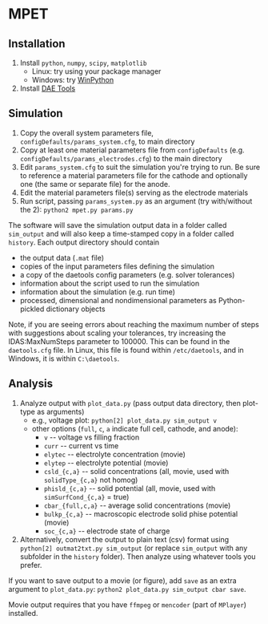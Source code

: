 # MPET

## Installation

1.  Install `python`, `numpy`, `scipy`, `matplotlib`
    - Linux: try using your package manager
    - Windows: try [WinPython](https://winpython.github.io)
2.  Install [DAE Tools](http://sourceforge.net/projects/daetools/files/1.4.0)

## Simulation

1. Copy the overall system parameters file,
   `configDefaults/params_system.cfg`, to main directory
2. Copy at least one material parameters file from `configDefaults`
   (e.g. `configDefaults/params_electrodes.cfg`) to the main directory
3. Edit `params_system.cfg` to suit the simulation you're trying to run. Be
   sure to reference a material parameters file for the cathode and
   optionally one (the same or separate file) for the anode.
4. Edit the material parameters file(s) serving as the electrode
   materials
5. Run script, passing `params_system.py` as an argument (try with/without the 2):
   `python2 mpet.py params.py`

The software will save the simulation output data in a folder called
`sim_output` and will also keep a time-stamped copy in a folder called
`history`. Each output directory should contain
- the output data (`.mat` file)
- copies of the input parameters files defining the simulation
- a copy of the daetools config parameters (e.g. solver tolerances)
- information about the script used to run the simulation
- information about the simulation (e.g. run time)
- processed, dimensional and nondimensional parameters as
  Python-pickled dictionary objects

Note, if you are seeing errors about reaching the maximum number of
steps with suggestions about scaling your tolerances, try increasing
the IDAS:MaxNumSteps parameter to 100000. This can be found in the
`daetools.cfg` file. In Linux, this file is found within
`/etc/daetools`, and in Windows, it is within `C:\daetools`.

## Analysis

1.  Analyze output with `plot_data.py` (pass output data directory, then
    plot-type as arguments)
    - e.g., voltage plot: `python[2] plot_data.py sim_output v`
    - other options (`full`, `c`, `a` indicate full cell, cathode, and anode):
      - `v` -- voltage vs filling fraction
      - `curr` -- current vs time
      - `elytec` -- electrolyte concentration (movie)
      - `elytep` -- electrolyte potential (movie)
      - `csld_{c,a}` -- solid concentrations (all, movie, used with `solidType_{c,a}` not homog)
      - `phisld_{c,a}` -- solid potential (all, movie, used with `simSurfCond_{c,a}` = true)
      - `cbar_{full,c,a}` -- average solid concentrations (movie)
      - `bulkp_{c,a}` -- macroscopic electrode solid phise potential (movie)
      - `soc_{c,a}` -- electrode state of charge
2.  Alternatively, convert the output to plain text (csv) format using
    `python[2] outmat2txt.py sim_output` (or replace `sim_output` with
    any subfolder in the `history` folder). Then analyze using whatever
    tools you prefer.

If you want to save output to a movie (or figure), add `save` as an extra
argument to `plot_data.py`: `python2 plot_data.py sim_output cbar save`.

Movie output requires that you have `ffmpeg` or `mencoder` (part of
`MPlayer`) installed.
